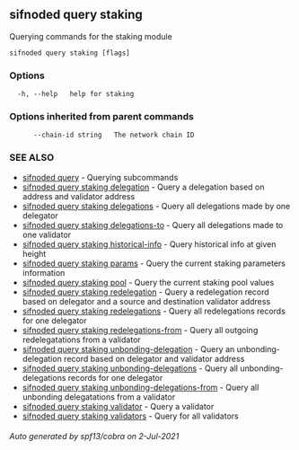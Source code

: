 ## sifnoded query staking

Querying commands for the staking module

```
sifnoded query staking [flags]
```

### Options

```
  -h, --help   help for staking
```

### Options inherited from parent commands

```
      --chain-id string   The network chain ID
```

### SEE ALSO

* [sifnoded query](sifnoded_query.md)	 - Querying subcommands
* [sifnoded query staking delegation](sifnoded_query_staking_delegation.md)	 - Query a delegation based on address and validator address
* [sifnoded query staking delegations](sifnoded_query_staking_delegations.md)	 - Query all delegations made by one delegator
* [sifnoded query staking delegations-to](sifnoded_query_staking_delegations-to.md)	 - Query all delegations made to one validator
* [sifnoded query staking historical-info](sifnoded_query_staking_historical-info.md)	 - Query historical info at given height
* [sifnoded query staking params](sifnoded_query_staking_params.md)	 - Query the current staking parameters information
* [sifnoded query staking pool](sifnoded_query_staking_pool.md)	 - Query the current staking pool values
* [sifnoded query staking redelegation](sifnoded_query_staking_redelegation.md)	 - Query a redelegation record based on delegator and a source and destination validator address
* [sifnoded query staking redelegations](sifnoded_query_staking_redelegations.md)	 - Query all redelegations records for one delegator
* [sifnoded query staking redelegations-from](sifnoded_query_staking_redelegations-from.md)	 - Query all outgoing redelegatations from a validator
* [sifnoded query staking unbonding-delegation](sifnoded_query_staking_unbonding-delegation.md)	 - Query an unbonding-delegation record based on delegator and validator address
* [sifnoded query staking unbonding-delegations](sifnoded_query_staking_unbonding-delegations.md)	 - Query all unbonding-delegations records for one delegator
* [sifnoded query staking unbonding-delegations-from](sifnoded_query_staking_unbonding-delegations-from.md)	 - Query all unbonding delegatations from a validator
* [sifnoded query staking validator](sifnoded_query_staking_validator.md)	 - Query a validator
* [sifnoded query staking validators](sifnoded_query_staking_validators.md)	 - Query for all validators

###### Auto generated by spf13/cobra on 2-Jul-2021
